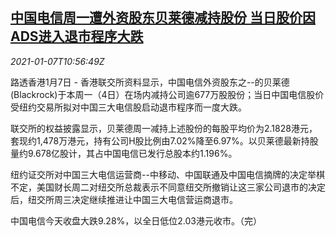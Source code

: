 <!--1610018594000-->
[中国电信周一遭外资股东贝莱德减持股份 当日股价因ADS进入退市程序大跌](https://cn.reuters.com/article/china-telecom-ads-blackrock-0107-idCNKBS29C1C8)
------

<div><i>2021-01-07T10:56:49Z</i></div><p>路透香港1月7日 - 香港联交所资料显示，中国电信外资股东之--的贝莱德(Blackrock)于本周一（4日）在场内减持公司逾677万股股份；当日中国电信股价受纽约交易所拟对中国三大电信股启动退市程序而一度大跌。</p><p>联交所的权益披露显示，贝莱德周一减持上述股份的每股平均价为2.1828港元，套现约1,478万港元，持有公司H股比例由7.02%降至6.97%。以贝莱德最新持股量约9.678亿股计，其占中国电信已发行总股本约1.196%。</p><p>纽约证交所对中国三大电信运营商--中移动、中国联通及中国电信摘牌的决定举棋不定，美国财长周二对纽交所总裁表示不同意纽交所撤销让这三家公司退市的决定后，纽交所周三决定继续推进让中国三大电信营运商退市。</p><p>中国电信今天收盘大跌9.28%，以全日低位2.03港元收市。（完）</p>

